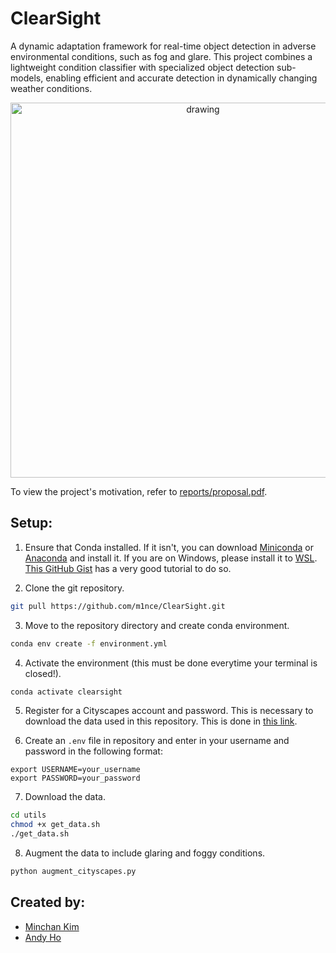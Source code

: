 # ClearSight
 
A dynamic adaptation framework for real-time object detection in adverse environmental conditions, such as fog and glare. This project combines a lightweight condition classifier with specialized object detection sub-models, enabling efficient and accurate detection in dynamically changing weather conditions.

<p align="center">
  <img src="img/overview_fig.png" alt="drawing" width="600"/>  
</p>

To view the project's motivation, refer to [reports/proposal.pdf](https://github.com/m1nce/ClearSight/blob/main/reports/proposal.pdf).

<!-- SETUP -->
## Setup:
1. Ensure that Conda installed. If it isn't, you can download [Miniconda](https://docs.anaconda.com/miniconda/)
   or [Anaconda](https://docs.anaconda.com/anaconda/install/) and install it. If you are on Windows, please install it to 
   [WSL](https://learn.microsoft.com/en-us/windows/wsl/install). [This GitHub Gist](https://gist.github.com/kauffmanes/5e74916617f9993bc3479f401dfec7da) has a very good tutorial to do so. 

2. Clone the git repository.
```sh
git pull https://github.com/m1nce/ClearSight.git
```

3. Move to the repository directory and create conda environment.
```sh
conda env create -f environment.yml
```

4. Activate the environment (this must be done everytime your terminal is closed!).
```sh
conda activate clearsight
```

5. Register for a Cityscapes account and password. This is necessary to download the data 
   used in this repository. This is done in [this link](https://www.cityscapes-dataset.com/register/).

6. Create an `.env` file in repository and enter in your username and password in the following format:
```
export USERNAME=your_username
export PASSWORD=your_password
```

7. Download the data.
```sh
cd utils
chmod +x get_data.sh
./get_data.sh
```

8. Augment the data to include glaring and foggy conditions.
```sh
python augment_cityscapes.py
```

<!-- CONTRIBUTORS -->
## Created by:
* [Minchan Kim](https://github.com/m1nce)
* [Andy Ho](https://github.com/handy0102)
